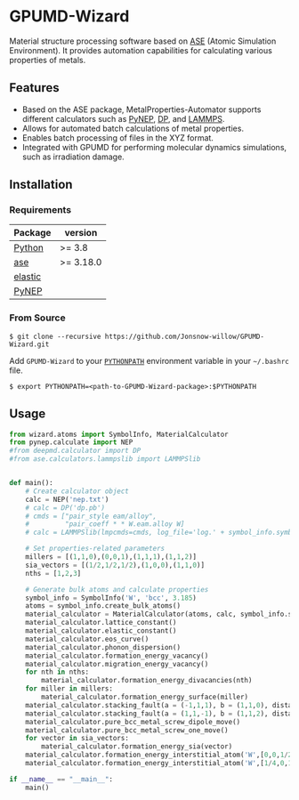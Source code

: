 # GPUMD-Wizard
Material structure processing software based on [ASE](https://wiki.fysik.dtu.dk/ase/index.html) (Atomic Simulation Environment).  It provides automation capabilities for calculating various properties of metals.

## Features
* Based on the ASE package, MetalProperties-Automator supports different calculators such as [PyNEP](https://github.com/bigd4/PyNEP), [DP](https://github.com/deepmodeling/deepmd-kit), and [LAMMPS](https://www.lammps.org/).
* Allows for automated batch calculations of metal properties.
* Enables batch processing of files in the XYZ format.
* Integrated with GPUMD for performing molecular dynamics simulations, such as irradiation damage.

## Installation


### Requirements


|  Package  | version |
|  ----  | ----  |
| [Python](https://www.python.org/) | >=     3.8 |
|[ase](https://wiki.fysik.dtu.dk/ase/index.html)|>=     3.18.0|
| [elastic](https://github.com/jochym/Elastic) | |
| [PyNEP](https://github.com/bigd4/PyNEP) | |


 ### From Source

```shell
$ git clone --recursive https://github.com/Jonsnow-willow/GPUMD-Wizard.git
```

Add `GPUMD-Wizard` to your [`PYTHONPATH`](https://wiki.fysik.dtu.dk/ase/install.html#envvar-PYTHONPATH) environment variable in your `~/.bashrc` file.

```shell
$ export PYTHONPATH=<path-to-GPUMD-Wizard-package>:$PYTHONPATH
```

## Usage
```python
from wizard.atoms import SymbolInfo, MaterialCalculator
from pynep.calculate import NEP
#from deepmd.calculator import DP
#from ase.calculators.lammpslib import LAMMPSlib


def main():
    # Create calculator object 
    calc = NEP('nep.txt')
    # calc = DP('dp.pb')
    # cmds = ["pair_style eam/alloy",
    #         "pair_coeff * * W.eam.alloy W]
    # calc = LAMMPSlib(lmpcmds=cmds, log_file='log.' + symbol_info.symbol, keep_alive=True)

    # Set properties-related parameters
    millers = [(1,1,0),(0,0,1),(1,1,1),(1,1,2)]
    sia_vectors = [(1/2,1/2,1/2),(1,0,0),(1,1,0)]
    nths = [1,2,3]

    # Generate bulk atoms and calculate properties
    symbol_info = SymbolInfo('W', 'bcc', 3.185)    
    atoms = symbol_info.create_bulk_atoms()
    material_calculator = MaterialCalculator(atoms, calc, symbol_info.symbol, symbol_info.structure)
    material_calculator.lattice_constant()
    material_calculator.elastic_constant()
    material_calculator.eos_curve()
    material_calculator.phonon_dispersion()
    material_calculator.formation_energy_vacancy()
    material_calculator.migration_energy_vacancy()
    for nth in nths:
        material_calculator.formation_energy_divacancies(nth)
    for miller in millers:
        material_calculator.formation_energy_surface(miller)
    material_calculator.stacking_fault(a = (-1,1,1), b = (1,1,0), distance = 3.185/2)
    material_calculator.stacking_fault(a = (1,1,-1), b = (1,1,2), distance = 3.185/2)
    material_calculator.pure_bcc_metal_screw_dipole_move()
    material_calculator.pure_bcc_metal_screw_one_move()
    for vector in sia_vectors:
        material_calculator.formation_energy_sia(vector)
    material_calculator.formation_energy_interstitial_atom('W',[0,0,1/2],'octahedral')
    material_calculator.formation_energy_interstitial_atom('W',[1/4,0,1/2],'tetrahedral')

if __name__ == "__main__":
    main()
```
